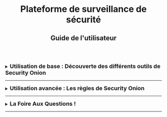 <div align="center"><h1>Plateforme de surveillance de sécurité</h1></div>
<div align="center"><h2>Guide de l'utilisateur</h2></div>
<br>
<br>
<br>

<details>
<summary><strong><font size="+1">Utilisation de base : Découverte des différents outils de Security Onion</font></strong></summary>
<br>
Danse ce chapitre, nous vous parlerons de différents outils vous permettant une meilleur utilisation de SecurityOnion.
<br>
   
Pour rappel, Security Onion est un ensemble d'outils de surveillance et de détection avec une suite d'action qui s'enchaîne et se complète.<br>
1. La surveillance du réseau avec l'outil **[Kibana](https://docs.securityonion.net/en/2.4/kibana.html)** et qui, en complément de Security Onion, permet de surveiller le réseau.
   > Connectez-vous à **Kibana** en utilisant le même nom d'utilisateur et le même mot de passe que ceux que vous utilisez pour Security Onion.  

2. La détection d'intrusion avec les outils **[Snort](https://www.snort.org/) / [Suricata](https://docs.securityonion.net/en/2.4/suricata.html) / [ElastAlert2](https://docs.securityonion.net/en/2.4/elastalert.html#elastalert) / [Strelka](https://docs.securityonion.net/en/2.4/strelka.html#strelka)** 
   > Ces outils sont des IDS, *Système de détection intrusion*, c'est un mécanisme déstiné à repérer des activités anormales ou suspectes sur la cible analysée (un réseau ou un hôte).
   > Pour **Snort**, ci-joint une [documentation](https://snort-org-site.s3.amazonaws.com/production/document_files/files/000/003/977/original/Snort_3_GA_on_CentOS_8_Stream.pdf?X-Amz-Algorithm=AWS4-HMAC-SHA256&X-Amz-Credential=AKIAU7AK5ITMMOXGB2W5%2F20241017%2Fus-east-1%2Fs3%2Faws4_request&X-Amz-Date=20241017T083802Z&X-Amz-Expires=172800&X-Amz-SignedHeaders=host&X-Amz-Signature=3df2f6787807c8e1dfd9864c51bfaeaf771bddc5e5c2eb4f6c7f20564f2a76fb) concernant son installation.

3. L'Analyse du réseau avec **[Zeek](https://docs.securityonion.net/en/2.4/zeek.html)** *(anciennement Bro)*
   > Il s'agit d'un dispositif d'analyse réseau qui collecte et sauvegarde des données détaillées concernant le trafic réseau, permettant ainsi une vue d'ensemble pour des analyses approfondies des activités. **Zeek** signale à la fois la perte de paquets et la perte de capture.

4. La gestion de la réponse à l'incident à travers **[Cases](https://docs.securityonion.net/en/2.4/cases.html)**.
   > Cet outils permet de faire remonter les journaux des **Alerts**, **Dashboards**, **Hunt** de votre console, puis d'affecter des anlaystes, d'ajouter des commentaires et des pièces jointes, et de suivre les observables. Ci-joint une [vidéo](https://www.youtube.com/watch?v=y_kr_hrtqVc&feature=youtu.be&themeRefresh=1) sur la plateforme YouTube pour une introduction à **Cases**.

5. L'analyse post-incident avec **[NetworkMiner](https://docs.securityonion.net/en/2.4/networkminer.html)** et **[CyberChef](https://docs.securityonion.net/en/2.4/cyberchef.html)**..  
   > Ces deux outils permettent de renforcer les défenses et et prévenur de futures attaques.

</details>

<HR>

<details>
<summary><strong><font size="+1">Utilisation avancée : Les règles de Security Onion</font></strong></summary>
<br>

### Généralités
Security Onion prend charge trois pricnipaux types de règles :
1. [NIDS](https://docs.securityonion.net/en/2.4/nids.html#nids)
    > Les règles **NIDS** sont chargées dans **[Suricata](https://docs.securityonion.net/en/2.4/suricata.html)** pour surveiller le trafic réseau et détecter toute activité suspecte ou notable.
    > Les règles **NIDS** actives génèrent des alertes qui peuvent être trouvées dans la page *Alerts*.
2. [Sigma](https://docs.securityonion.net/en/2.4/sigma.html)
    > Les règles **Sigma** sont chargées dans **[ElastAlert2](https://docs.securityonion.net/en/2.4/elastalert.html#elastalert)** pour surveiller les journaux entrants afin de détecter toute activité suspecte ou digne d'intérêt.
    > Les règles **Sigma** actives génèrent des alertes qui peuvent être trouvées dans la page *Alerts*.
3. [YARA](https://docs.securityonion.net/en/2.4/yara.html)
    > Les règles **YARA** sont chargées dans **[Strelka](https://docs.securityonion.net/en/2.4/strelka.html#strelka)** pour surveiller les fichiers à la recherche de caractéristiques suspectes ou dignes d'intérêt.
    > Les règles **YARA** actives génèrent des alertes qui peuvent être trouvées dans la page *Alerts*.

<br>

### Le menu des règles de détections
Votre console Security Onion inclut une interface de détection pour gérer toutes vos [règles](https://docs.securityonion.net/en/2.4/detections.html#detections) (voir ci-dessus).  
Ci-joint une [vidéo](https://www.youtube.com/watch?v=DelAmqtU2hg&feature=youtu.be) YouTube qui vous permettra d'apprendre à modifier vos règles de détections.  
<br>
<div align="center"><h3>DETECTIONS</h3></div>
<div align="center"><img src="" width="75%"/></div>
<br>

### Ajout de règles de détections
Pour ajouter une nouvelle règle (qu'elle soit NIDS, Sigma ou YARA), accédez à la page principale **DETECTIONS** et cliquez sur le bouton bleu + entre Options et la barre de requête.  
Un formulaire apparaîtra dans lequel vous pourrez : 
  * Cliquez sur le menu déroulant Langue et sélectionner **NIDS** / **Sigma** / **YARA** suivant le type de règle que vous avez besoin de rajouter.
  * Spécifier éventuellement une licence
  * Ajouter la signature
  * Cliquez sur le bouton **CREATE** et la détection devrait se déployer sur votre réseau au prochain cycle de 15 minutes.

### Gestion des règles existantes
Vous pouvez gérer les règles existantes toujour depuis la page **DETECTIONS**, il faut rechercher la règle souhaitée et cliquer sur l'icône des jumelles.  
Une fois cela fait, vous pouvez vérifier le champ *Statut* dans le coin supérieur droit et utiliser le curseur pour activer ou désactiver la détection.
Pour modifier la règle de détection, il faudra cliquer sur l'onglet *Tuning* et cliquez sur le bouton bleu + puis suivre les instructions. 

Il est nécessaire de bien gérer ses règles suivant votre secteur d'activité pour une meilleur surveillance des menaces spécifiques.  
Par exemple :  
  * Tentative de connexion SSH non autorisée
  * Scan de port
  * Etc ...  
  
Bien gérer ses règles, cela permet aussi de minimiser les fausses alertes et donc d'améliorer l'efficacité de la surveillance de otre structure.

</details> 

<HR>

<details>
<summary><strong><font size="+1">La Foire Aux Questions !</font></strong></summary>
<br>

***Questions : Quel est le [mot de passe](https://docs.securityonion.net/en/2.4/passwords.html#passwords) ?***<br>
*Réponse*<br>
Pour les comptes utilisateur du système d'exploitation, lorsque vous installer Security Oniont pour la première fois, vous créez un compte utilisateur OS standard pour vous-même. Si vous devez modifier votre mot de passe utilisateur OS, vous pouvez utiliser la commande *passwd*.<br>
<br>

***Questions : Comment ajouter un nouveau [compte utilisateur](https://docs.securityonion.net/en/2.4/adding-accounts.html#adding-accounts) ?***<br>
*Réponse*<br>
Si vous devez ajouter un nouveau compte utilisateur du système d'exploitation, vous pouvez utiliser la commande *adduser*.<br>
Si vous devez ajouter un nouveau compte utilisateur Security Onion Console, accédez à l'interface d'administration, puis cliquez sur *Users*. CLiquez sur le bouton **+**, remplissez les informations nécessaires, puis cliquez sur le bouton **ADD**<br>
<br>

Pour plus de réponses à vos questions, voici le [FAQ](https://docs.securityonion.net/en/2.4/faq.html#) officiel de Security Onion.<br>
  
</details>
<HR>
